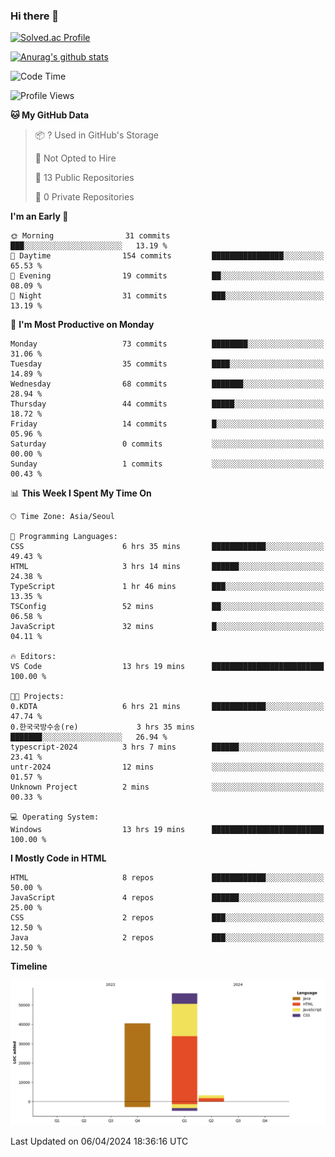 ### Hi there 👋

[![Solved.ac Profile](http://mazassumnida.wtf/api/v2/generate_badge?boj=qwert3748)](https://solved.ac/qwert3748/)

[![Anurag's github stats](https://github-readme-stats.vercel.app/api?username=hong3737)](https://github.com/anuraghazra/github-readme-stats)
<!--START_SECTION:waka-->
![Code Time](http://img.shields.io/badge/Code%20Time-121%20hrs%2034%20mins-blue)

![Profile Views](http://img.shields.io/badge/Profile%20Views-8-blue)

**🐱 My GitHub Data** 

> 📦 ? Used in GitHub's Storage 
 > 
> 🚫 Not Opted to Hire
 > 
> 📜 13 Public Repositories 
 > 
> 🔑 0 Private Repositories 
 > 
**I'm an Early 🐤** 

```text
🌞 Morning                31 commits          ███░░░░░░░░░░░░░░░░░░░░░░   13.19 % 
🌆 Daytime                154 commits         ████████████████░░░░░░░░░   65.53 % 
🌃 Evening                19 commits          ██░░░░░░░░░░░░░░░░░░░░░░░   08.09 % 
🌙 Night                  31 commits          ███░░░░░░░░░░░░░░░░░░░░░░   13.19 % 
```
📅 **I'm Most Productive on Monday** 

```text
Monday                   73 commits          ████████░░░░░░░░░░░░░░░░░   31.06 % 
Tuesday                  35 commits          ████░░░░░░░░░░░░░░░░░░░░░   14.89 % 
Wednesday                68 commits          ███████░░░░░░░░░░░░░░░░░░   28.94 % 
Thursday                 44 commits          █████░░░░░░░░░░░░░░░░░░░░   18.72 % 
Friday                   14 commits          █░░░░░░░░░░░░░░░░░░░░░░░░   05.96 % 
Saturday                 0 commits           ░░░░░░░░░░░░░░░░░░░░░░░░░   00.00 % 
Sunday                   1 commits           ░░░░░░░░░░░░░░░░░░░░░░░░░   00.43 % 
```


📊 **This Week I Spent My Time On** 

```text
🕑︎ Time Zone: Asia/Seoul

💬 Programming Languages: 
CSS                      6 hrs 35 mins       ████████████░░░░░░░░░░░░░   49.43 % 
HTML                     3 hrs 14 mins       ██████░░░░░░░░░░░░░░░░░░░   24.38 % 
TypeScript               1 hr 46 mins        ███░░░░░░░░░░░░░░░░░░░░░░   13.35 % 
TSConfig                 52 mins             ██░░░░░░░░░░░░░░░░░░░░░░░   06.58 % 
JavaScript               32 mins             █░░░░░░░░░░░░░░░░░░░░░░░░   04.11 % 

🔥 Editors: 
VS Code                  13 hrs 19 mins      █████████████████████████   100.00 % 

🐱‍💻 Projects: 
0.KDTA                   6 hrs 21 mins       ████████████░░░░░░░░░░░░░   47.74 % 
0.한국국방수송(re)             3 hrs 35 mins       ███████░░░░░░░░░░░░░░░░░░   26.94 % 
typescript-2024          3 hrs 7 mins        ██████░░░░░░░░░░░░░░░░░░░   23.41 % 
untr-2024                12 mins             ░░░░░░░░░░░░░░░░░░░░░░░░░   01.57 % 
Unknown Project          2 mins              ░░░░░░░░░░░░░░░░░░░░░░░░░   00.33 % 

💻 Operating System: 
Windows                  13 hrs 19 mins      █████████████████████████   100.00 % 
```

**I Mostly Code in HTML** 

```text
HTML                     8 repos             ████████████░░░░░░░░░░░░░   50.00 % 
JavaScript               4 repos             ██████░░░░░░░░░░░░░░░░░░░   25.00 % 
CSS                      2 repos             ███░░░░░░░░░░░░░░░░░░░░░░   12.50 % 
Java                     2 repos             ███░░░░░░░░░░░░░░░░░░░░░░   12.50 % 
```



**Timeline**

![Lines of Code chart](https://raw.githubusercontent.com/hong3737/hong3737/main/assets/bar_graph.png)


 Last Updated on 06/04/2024 18:36:16 UTC
<!--END_SECTION:waka-->
<!--
**hong3737/hong3737** is a ✨ _special_ ✨ repository because its `README.md` (this file) appears on your GitHub profile.

Here are some ideas to get you started:

- 🔭 I’m currently working on ...
- 🌱 I’m currently learning ...
- 👯 I’m looking to collaborate on ...
- 🤔 I’m looking for help with ...
- 💬 Ask me about ...
- 📫 How to reach me: ...
- 😄 Pronouns: ...
- ⚡ Fun fact: ...
-->
